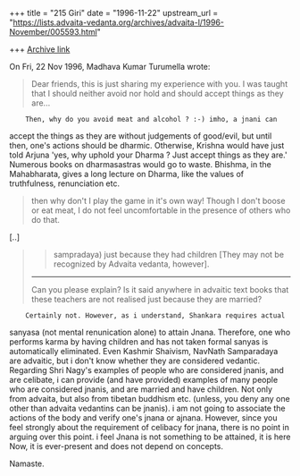 +++
title = "215 Giri"
date = "1996-11-22"
upstream_url = "https://lists.advaita-vedanta.org/archives/advaita-l/1996-November/005593.html"

+++
[Archive link](https://lists.advaita-vedanta.org/archives/advaita-l/1996-November/005593.html)

On Fri, 22 Nov 1996, Madhava Kumar Turumella wrote:

> Dear friends, this is just sharing my experience with you.  I was taught
> that I should neither avoid nor hold and should accept things as they
> are...

        Then, why do you avoid meat and alcohol ? :-) imho, a jnani can
accept the things as they are without judgements of good/evil, but until
then, one's actions should be dharmic. Otherwise, Krishna would have just
told Arjuna 'yes, why uphold your Dharma ? Just accept things as they
are.' Numerous books on dharmasastras would go to waste. Bhishma, in the
Mahabharata, gives a long lecture on Dharma, like the values of
truthfulness, renunciation etc.

> then why don't I play the game in it's own way! Though I don't boose or eat
> meat, I do not feel uncomfortable in the presence of others who do that.

[..]

> >sampradaya) just because they had children
> >[They may not be recognized by Advaita vedanta, however].
> ----------------------------------------------------
> Can you please explain? Is it said anywhere in advaitic text books that
> these teachers are not realised just because they are married?

        Certainly not. However, as i understand, Shankara requires actual
sanyasa (not mental renunication alone) to attain Jnana.  Therefore, one
who performs karma by having children and has not taken formal sanyas is
automatically eliminated.
        Even Kashmir Shaivism, NavNath Samparadaya are advaitic, but i
don't know whether they are considered vedantic.
        Regarding Shri Nagy's examples of people who are considered
jnanis, and are celibate, i can provide (and have provided) examples of
many people who are considered jnanis, and are married and have children.
Not only from advaita, but also from tibetan buddhism etc. (unless, you
deny any one other than advaita vedantins can be jnanis).  i am not going
to associate the actions of the body and verify one's jnana or ajnana.
        However, since you feel strongly about the requirement of celibacy
for jnana, there is no point in arguing over this point. i feel Jnana is
not something to be attained, it is here Now, it is ever-present and does
not depend on concepts.

Namaste.

